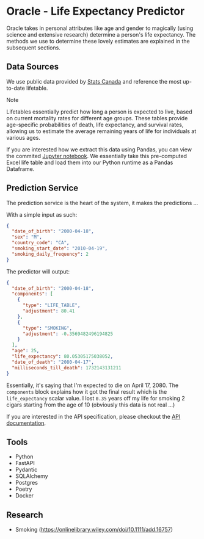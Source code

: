 # Oracle - Life Expectancy Predictor

Oracle takes in personal attributes like age and gender to magically (using science and extensive research) determine a person's life expectancy. The methods we use to determine these lovely estimates are explained in the subsequent sections.

## Data Sources

We use public data provided by [Stats Canada](https://www150.statcan.gc.ca/n1/en/catalogue/84-537-X) and reference the most up-to-date lifetable.

> [!NOTE]
> Lifetables essentially predict how long a person is expected to live, based on current mortality rates for different age groups. These tables provide age-specific probabilities of death, life expectancy, and survival rates, allowing us to estimate the average remaining years of life for individuals at various ages.

If you are interested how we extract this data using Pandas, you can view the commited [Jupyter notebook](https://github.com/payamyek/oracle/blob/13ecbd2ccf9c50e2eff7dcba799a527559c6a273/notebooks/life_table.ipynb). We essentially take this pre-computed Excel life table and load them into our Python runtime as a Pandas Dataframe.

## Prediction Service

The prediction service is the heart of the system, it makes the predictions ...

With a simple input as such:

```json
{
  "date_of_birth": "2000-04-18",
  "sex": "M",
  "country_code": "CA",
  "smoking_start_date": "2010-04-19",
  "smoking_daily_frequency": 2
}
```

The predictor will output:

```json
{
  "date_of_birth": "2000-04-18",
  "components": [
    {
      "type": "LIFE_TABLE",
      "adjustment": 80.41
    },
    {
      "type": "SMOKING",
      "adjustment": -0.3569482496194825
    }
  ],
  "age": 25,
  "life_expectancy": 80.05305175038052,
  "date_of_death": "2080-04-17",
  "milliseconds_till_death": 1732143131211
}
```

Essentially, it's saying that I'm expected to die on April 17, 2080. The `components` block explains how it got the final result which is the `life_expectancy` scalar value. I lost `0.35` years off my life for smoking 2 cigars starting from the age of 10 (obviously this data is not real ...)

If you are interested in the API specification, please checkout the [API documentation](https://oracle-production.up.railway.app/docs#/).

## Tools

- Python
- FastAPI
- Pydantic
- SQLAlchemy
- Postgres
- Poetry
- Docker

## Research

- Smoking (https://onlinelibrary.wiley.com/doi/10.1111/add.16757)
